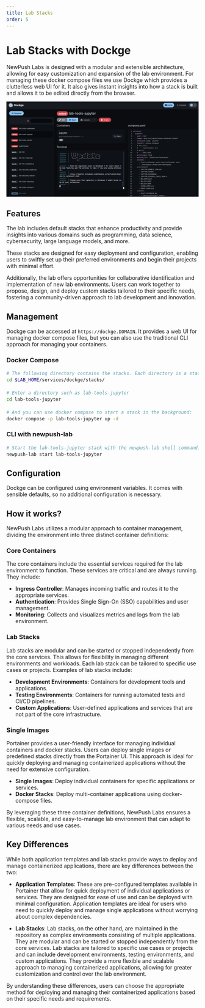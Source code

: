 ```yaml
---
title: Lab Stacks
order: 5
---
```


# Lab Stacks with Dockge

NewPush Labs is designed with a modular and extensible architecture, allowing for easy customization and expansion of the lab environment. For managing these docker compose files we use Dockge which provides a clutterless web UI for it. It also gives instant insights into how a stack is built and allows it to be edited directly from the browser.

![Dockge Compose](images/dockge_compose.png)

## Features 

The lab includes default stacks that enhance productivity and provide insights into various domains such as programming, data science, cybersecurity, large language models, and more.

These stacks are designed for easy deployment and configuration, enabling users to swiftly set up their preferred environments and begin their projects with minimal effort. 

Additionally, the lab offers opportunities for collaborative identification and implementation of new lab environments. Users can work together to propose, design, and deploy custom stacks tailored to their specific needs, fostering a community-driven approach to lab development and innovation.

## Management

Dockge can be accessed at `https://dockge.DOMAIN`. It provides a web UI for managing docker compose files, but you can also use the traditional CLI approach for managing your containers.

### Docker Compose

```bash
# The following directory contains the stacks. Each directory is a stack.
cd $LAB_HOME/services/dockge/stacks/

# Enter a directory such as lab-tools-jupyter 
cd lab-tools-jupyter 

# And you can use docker compose to start a stack in the background:
docker compose -p lab-tools-jupyter up -d 
```

### CLI with newpush-lab

```bash
# Start the lab-tools-jupyter stack with the newpush-lab shell command:
newpush-lab start lab-tools-jupyter

```

## Configuration

Dockge can be configured using environment variables. It comes with sensible defaults, so no additional configuration is necessary.


## How it works?

NewPush Labs utilizes a modular approach to container management, dividing the environment into three distinct container definitions:


### Core Containers

The core containers include the essential services required for the lab environment to function. These services are critical and are always running. They include:

- **Ingress Controller**: Manages incoming traffic and routes it to the appropriate services.
- **Authentication**: Provides Single Sign-On (SSO) capabilities and user management.
- **Monitoring**: Collects and visualizes metrics and logs from the lab environment.

### Lab Stacks

Lab stacks are modular and can be started or stopped independently from the core services. This allows for flexibility in managing different environments and workloads. Each lab stack can be tailored to specific use cases or projects. Examples of lab stacks include:

- **Development Environments**: Containers for development tools and applications.
- **Testing Environments**: Containers for running automated tests and CI/CD pipelines.
- **Custom Applications**: User-defined applications and services that are not part of the core infrastructure.

### Single Images

Portainer provides a user-friendly interface for managing individual containers and docker stacks. Users can deploy single images or predefined stacks directly from the Portainer UI. This approach is ideal for quickly deploying and managing containerized applications without the need for extensive configuration.

- **Single Images**: Deploy individual containers for specific applications or services.
- **Docker Stacks**: Deploy multi-container applications using docker-compose files.

By leveraging these three container definitions, NewPush Labs ensures a flexible, scalable, and easy-to-manage lab environment that can adapt to various needs and use cases.


## Key Differences

While both application templates and lab stacks provide ways to deploy and manage containerized applications, there are key differences between the two:

- **Application Templates**: These are pre-configured templates available in Portainer that allow for quick deployment of individual applications or services. They are designed for ease of use and can be deployed with minimal configuration. Application templates are ideal for users who need to quickly deploy and manage single applications without worrying about complex dependencies.

- **Lab Stacks**: Lab stacks, on the other hand, are maintained in the repository as complex environments consisting of multiple applications. They are modular and can be started or stopped independently from the core services. Lab stacks are tailored to specific use cases or projects and can include development environments, testing environments, and custom applications. They provide a more flexible and scalable approach to managing containerized applications, allowing for greater customization and control over the lab environment.

By understanding these differences, users can choose the appropriate method for deploying and managing their containerized applications based on their specific needs and requirements.
